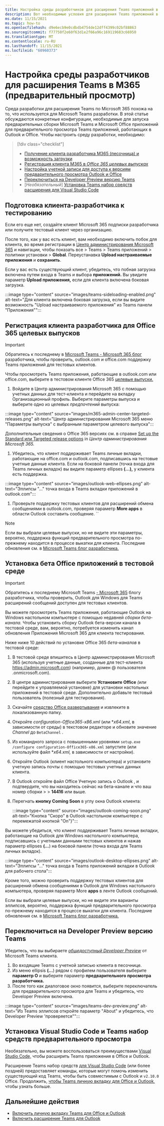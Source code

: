 ```yaml
---
title: Настройка среды разработчиков для расширения Teams приложений в Microsoft 365
description: Вот необходимые условия для расширения Teams приложений в Microsoft 365
ms.date: 11/15/2021
ms.topic: how-to
ms.openlocfilehash: d9e6ecb9e0cdbdb4754de12dff4399c02bf88863
ms.sourcegitcommit: f77750f2e60f63d1e2f66a96c169119683c66950
ms.translationtype: MT
ms.contentlocale: ru-RU
ms.lasthandoff: 11/15/2021
ms.locfileid: "60960373"
---
```

# <a name="set-up-your-dev-environment-for-extending-teams-apps-across-m365-preview"></a>Настройка среды разработчиков для расширения Teams в M365 (предварительный просмотр)

Среда разработки для расширения Teams по Microsoft 365 похожа на то, что используется для Microsoft Teams разработки. В этой статье обсуждаются конкретные конфигурации, необходимые для запуска предварительных сборки Microsoft Teams и Microsoft Office приложений для предварительного просмотра Teams приложений, работающих в Outlook и Office. Чтобы настроить среду разработки, необходимо:

> [!div class="checklist"]
> * [Получение клиента разработчика M365 (песочница) и возможность загрузки](#prepare-a-developer-tenant-for-testing)
> * [Регистрация клиента M365 в *Office 365 целевых выпусках*](#enroll-your-developer-tenant-for-office-365-targeted-releases)
> * [Настройка учетной записи для доступа к версиям предварительного просмотра Outlook и Office](#install-beta-office-apps-in-your-test-environment)
> * [Переключиться на Developer Preview версию Teams](#switch-to-the-developer-preview-version-of-teams)
> * [*Необязательный*] [Установка Teams набор средств расширения для Visual Studio Code](#install-visual-studio-code-and-teams-toolkit-preview-extension)

## <a name="prepare-a-developer-tenant-for-testing"></a>Подготовка клиента-разработчика к тестированию

Если его еще нет, создайте [](/office/developer-program/microsoft-365-developer-program-get-started) клиент Microsoft 365 подписки разработчика или получите тестовый клиент через организацию.

После того, как у вас [](/microsoftteams/platform/concepts/build-and-test/prepare-your-o365-tenant#enable-custom-teams-apps-and-turn-on-custom-app-uploading) есть клиент, вам необходимо включить побок для клиента, во время регистрации в [Центр администрирования Microsoft 365](https://admin.microsoft.com) и навигации, чтобы показать все > Teams > Teams приложений > политики установки > **Global**.  Переустанавка **Upload настраиваемые приложения** и **сохранить**.

Если у вас есть существующий клиент, убедитесь, что побная загрузка включена путем входа в Teams и выбора **приложений.** Вы увидите параметр **Upload приложения,** если для клиента включена боковая загрузка.

:::image type="content" source="images/teams-sideloading-enabled.png" alt-text="Для клиента включена боковая загрузка, если вы видите возможность &quot;Upload настраиваемого приложения&quot; из Teams панели &quot;Приложения&quot;":::

## <a name="enroll-your-developer-tenant-for-office-365-targeted-releases"></a>Регистрация клиента разработчика для Office 365 целевых выпусков

> [!IMPORTANT]
> Обратитесь к последнему в [Microsoft Teams - Microsoft 365 блог](https://devblogs.microsoft.com/microsoft365dev/category/teams/) разработчика, чтобы проверить, outlook.com и office.com поддержку Teams приложений для тестовых клиентов.

Чтобы просмотреть Teams приложения, работающие в outlook.com или office.com, выберите в тестовом клиенте Office 365 [целевые выпуски.](/microsoft-365/admin/manage/release-options-in-office-365#targeted-release)

1. Войдите в Центр администрирования Microsoft 365 с помощью учетных данных для [](https://admin.microsoft.com/AdminPortal/Home?#/Settings/OrganizationProfile) тест-клиента и  перейдите на вкладку Организационный профиль. Выберите параметры выпуска и выберите одно из целевых *предпочтений* выпуска:

:::image type="content" source="images/m365-admin-center-targeted-releases.png" alt-text="Центр администрирования Microsoft 365 меню &quot;Параметры выпуска&quot; с выбранным параметром целевого выпуска":::

Дополнительные сведения о Office 365 версиях см. в справке [Set up the Standard или Targeted release options](/microsoft-365/admin/manage/release-options-in-office-365) in *Центр администрирования Microsoft 365.*

1. Убедитесь, что клиент поддерживает Teams личные вкладки, работающие на office.com и outlook.com, подписавшись на тестовые учетные данные клиента. Если на боковой панели (точка входа для Teams личных вкладок) вы видите параметр ellipses **(...),** у клиента есть поддержка.

:::image type="content" source="images/outlook-web-ellipses.png" alt-text="Эллипсы &quot;...&quot; точка входа в Teams вкладки приложений в outlook.com":::

1. Проверьте поддержку тестовых клиентов для расширений обмена сообщениями в outlook.com, проверяя параметр **More apps** в области Outlook составить сообщение.
``

> [!NOTE]
> Если вы выбрали целевые выпуски, но не видите эти параметры, вероятно, поддержка функций предварительного просмотра по-прежнему находится в процессе выкатки для клиента. Последние обновления см. в [Microsoft Teams блог разработчика.](https://devblogs.microsoft.com/microsoft365dev/category/teams/)

## <a name="install-beta-office-apps-in-your-test-environment"></a>Установка бета Office приложений в тестовой среде

> [!IMPORTANT]
> Обратитесь к последнему Microsoft Teams [- Microsoft 365](https://devblogs.microsoft.com/microsoft365dev/category/teams/) блогу разработчика, чтобы проверить, Outlook для Windows для Teams расширений сообщений доступен для тестовых клиентов.

Вы можете просмотреть Teams приложения, работающие Outlook на Windows настольном компьютере с помощью недавней *сборки бета-канала.* Чтобы установить сборку Outlook бета-версии канала в тестовой [](/deployoffice/change-update-channels?WT.mc_id=M365-MVP-5002016) среде, вам, вероятно, потребуется изменить канал обновления Приложения Microsoft 365 для клиента тестирования.

Ниже ниже 10 действий по установке Office 365 *бета-каналов* в тестовой среде:

1. В тестовой среде впишитесь в Центр администрирования Microsoft 365 (используя учетные данные, созданные для тест-клиента https://admin.microsoft.com) (например, домен  @ пользователя .onmicrosoft.com).
1. В центре администрирования выберите **Установите Office** *(или* перейдите к управляемой установке) для установки настольных приложений в тестовой среде. Дополнительно добавьте тестовый пользователь (полезный для тестирования).
1. Скачайте [средство Office развертывания](https://www.microsoft.com/download/details.aspx?id=49117) и извлеките в локализованную папку.
1. Откройте *configuration-Office365-x86.xml* (или **x64.xml*, в зависимости от среды) в текстовом редакторе и обновите значение *Channel* до `BetaChannel` .
1. Из командного запроса с повышенными уровнями `setup.exe /configure configuration-Office365-x86.xml` запустите (или используйте файл **x64.xml,* в зависимости от настройки).
1. Откройте Outlook (клиент настольного компьютера) и установите учетную запись почты с помощью тестовых учетных данных клиента.
1. В Outlook откройте файл Office Учетную запись о Outlook , и подтвердите, что вы находитесь сейчас на бета-канале и что ваш номер сборки  >    >   **14416** или выше. 
1. Перегнать **кнопку Coming Soon** в углу окна Outlook клиента:

   :::image type="content" source="images/outlook-coming-soon.png" alt-text="Кнопка &quot;Скоро&quot; в Outlook настольном компьютере с перемежатой кнопкой &quot;On&quot;}":::

Вы можете убедиться, что клиент поддерживает Teams личные вкладки, работающие на Outlook для Windows настольного компьютера, подписавшись с учетными данными тестовых клиентов и нажав параметр ellipses **(...**) на боковой панели (точка входа для Teams личных вкладок).

:::image type="content" source="images/outlook-desktop-ellipses.png" alt-text="Эллипсы &quot;...&quot; точка входа в Teams приложений вкладки в Outlook для рабочего стола":::

Кроме того, можно проверить поддержку тестовых клиентов для расширений обмена сообщениями в Outlook для Windows настольного компьютера, проверяя параметр More **apps** в ленте Outlook сообщений.

Если вы выбрали целевые выпуски, но не видите эти варианты эллипсов, вероятно, поддержка функций предварительного просмотра по-прежнему находится в процессе выкатки для клиента. Последние обновления см. в [Microsoft Teams блог разработчика.](https://devblogs.microsoft.com/microsoft365dev/category/teams/)

## <a name="switch-to-the-developer-preview-version-of-teams"></a>Переключиться на Developer Preview версию Teams

Убедитесь, что вы выбираете [*общедоступный Developer Preview*](../resources/dev-preview/developer-preview-intro.md) от Microsoft Teams клиента.

1. Во входящие Teams с учетной записью клиента в песочнице.
1. Из меню ellipsis **(...**) рядом с профилем пользователя выберите **параметр О** и выберите параметр **предварительного просмотра разработчика.**
1. После того как диалоговое окно появится, выберите переключатель для предварительного просмотра для Teams и убедитесь, что Developer Preview включена. 

:::image type="content" source="images/teams-dev-preview.png" alt-text="Из Teams эллипсов откройте параметр &quot;About&quot; и убедитесь, что Developer Preview 'проверяется&quot;":::

## <a name="install-visual-studio-code-and-teams-toolkit-preview-extension"></a>Установка Visual Studio Code и Teams набор средств предварительного просмотра

Необязательно, вы можете воспользоваться преимуществами [Visual Studio Code,](https://code.visualstudio.com/) чтобы расширить Teams приложения в Office и Outlook.

Расширение Teams набор средств [для Visual Studio Code](https://aka.ms/teams-toolkit) (или более поздней) предоставляет команды, которые могут помочь изменить существующий код Teams, чтобы быть совместимым с Outlook и `v2.10.0` Office. Продолжить, [чтобы Teams личную вкладку для Office и Outlook,](extend-m365-teams-personal-tab.md) чтобы узнать больше.

## <a name="next-steps"></a>Дальнейшие действия

- [Включить личную вкладку Teams для Office и Outlook](extend-m365-teams-personal-tab.md)
- [Включить расширение Teams для Outlook](extend-m365-teams-message-extension.md)